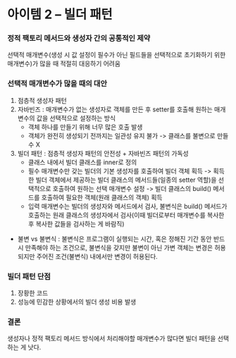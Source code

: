 # 아이템 2 – 빌더 패턴

### 정적 팩토리 메서드와 생성자 간의 공통적인 제약
선택적 매개변수(생성 시 값 설정이 필수가 아닌 필드들을 선택적으로 초기화하기 위한 매개변수)가 많을 때 적절히 대응하기 어려움

### 선택적 매개변수가 많을 때의 대안
1. 점층적 생성자 패턴
2. 자바빈즈 : 매개변수가 없는 생성자로 객체를 만든 후 setter를 호출해 원하는 매개변수의 값을 선택적으로 설정하는 방식
   - 객체 하나를 만들기 위해 너무 많은 호출 발생
   - 객체가 완전히 생성되기 전까지는 일관성 유지 불가 -> 클래스를 불변으로 만들 수 X
3. 빌더 패턴 : 점층적 생성자 패턴의 안전성 + 자바빈즈 패턴의 가독성
   - 클래스 내에서 빌더 클래스를 inner로 정의
   - 필수 매개변수만 갖는 빌더의 기본 생성자를 호출하여 빌더 객체 획득 -> 획득한 빌더 객체에서 제공하는 빌더 클래스의 메서드들(일종의 setter 역할)을 선택적으로 호출하여 원하는 선택 매개변수 설정 -> 빌더 클래스의 build() 메서드를 호출하여 필요한 객체(원래 클래스의 객체) 획득
   - 입력 매개변수는 빌더의 생성자와 메서드에서 검사, 불변식은 build() 메서드가 호출하는 원래 클래스의 생성자에서 검사(이때 빌더로부터 매개변수를 복사한 후 복사한 값들을 검사하는 게 바람직)
  - 불변 vs 불변식 : 불변식은 프로그램이 실행되는 시간, 혹은 정해진 기간 동안 반드시 만족해야 하는 조건으로, 불변식을 갖지만 불변이 아닌 가변 객체는 변경은 허용되지만 주어진 조건(불변식) 내에서만 변경이 허용된다.

### 빌더 패턴 단점
1. 장황한 코드
2. 성능에 민감한 상황에서의 빌더 생성 비용 발생

### 결론
생성자나 정적 팩토리 메서드 방식에서 처리해야할 매개변수가 많다면 빌더 패턴을 선택하는 게 낫다.
